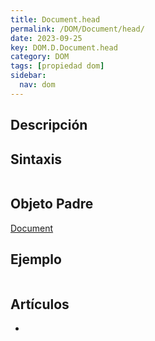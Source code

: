 ```yaml
---
title: Document.head
permalink: /DOM/Document/head/
date: 2023-09-25
key: DOM.D.Document.head
category: DOM
tags: [propiedad dom]
sidebar:
  nav: dom
---
```


## Descripción


## Sintaxis


```javascript

```


## Objeto Padre


[Document](https://www.w3api.com/DOM/Document/)


## Ejemplo


```javascript

```


## Artículos

- 
